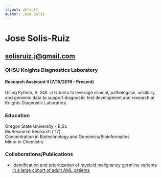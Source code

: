 ```yaml
---
layout: default
author: Jose Solis
---
```


# Jose Solis-Ruiz

## solisruiz.j@gmail.com


### OHSU Knights Diagnostics Laboratory
#### Research Assistant II (7/15/2019 - Present)

Using Python, R, SQL in Ubuntu to leverage clinical, pathological, ancillary, and genomic data to support diagnostic test development and research at Knights Diagnostic Laboratory.


### Education

Oregon State University - B.Sc  
BioResource Research ('17)  
Concentration in Biotechnology and Genomics/Bioinformatics  
Minor in Chemistry  


### Collaborations/Publications

- [Identification and prioritization of myeloid malignancy germline variants in a large cohort of adult AML patients](https://www.sciencedirect.com/science/article/abs/pii/S0006497121015639)
